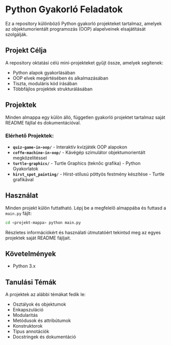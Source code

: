 # Python Gyakorló Feladatok

Ez a repository különböző Python gyakorló projekteket tartalmaz, amelyek az objektumorientált programozás (OOP) alapelveinek elsajátítását szolgálják.

## Projekt Célja

A repository oktatási célú mini-projekteket gyűjt össze, amelyek segítenek:
- Python alapok gyakorlásában
- OOP elvek megértésében és alkalmazásában
- Tiszta, moduláris kód írásában
- Többfájlos projektek strukturálásában

## Projektek

Minden almappa egy külön álló, független gyakorló projektet tartalmaz saját README fájllal és dokumentációval.

### Elérhető Projektek:

- **`quiz-game-in-oop/`** - Interaktív kvízjáték OOP alapokon
- **`coffe-machine-in-oop/`** - Kávégép szimulátor objektumorientált megközelítéssel
- **`turtle-graphics/`** - Turtle Graphics (teknőc grafika) - Python Gyakorlatok
- **`hirst_spot_painting/`** - Hirst-stílusú pöttyös festmény készítése - Turtle grafikával

## Használat

Minden projekt külön futtatható. Lépj be a megfelelő almappába és futtasd a `main.py` fájlt:

```bash 
cd <projekt-mappa> python main.py
```

Részletes információkért és használati útmutatóért tekintsd meg az egyes projektek saját README fájljait.

## Követelmények

- Python 3.x

## Tanulási Témák

A projektek az alábbi témákat fedik le:
- Osztályok és objektumok
- Enkapszuláció
- Modularitás
- Metódusok és attribútumok
- Konstruktorok
- Típus annotációk
- Docstringek és dokumentáció
